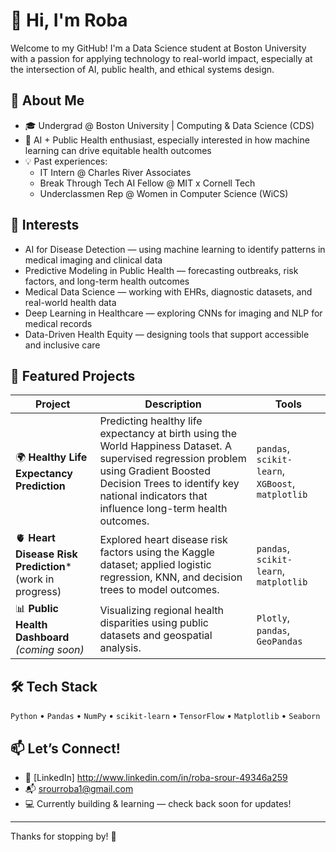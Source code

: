 # 👋 Hi, I'm Roba

Welcome to my GitHub! I'm a Data Science student at Boston University with a passion for applying technology to real-world impact, especially at the intersection of AI, public health, and ethical systems design.

## 🌱 About Me

- 🎓 Undergrad @ Boston University | Computing & Data Science (CDS)
- 🤖 AI + Public Health enthusiast, especially interested in how machine learning can drive equitable health outcomes
- 💡 Past experiences: 
  - IT Intern @ Charles River Associates
  - Break Through Tech AI Fellow @ MIT x Cornell Tech
  - Underclassmen Rep @ Women in Computer Science (WiCS)

## 🧠 Interests

- AI for Disease Detection — using machine learning to identify patterns in medical imaging and clinical data
- Predictive Modeling in Public Health — forecasting outbreaks, risk factors, and long-term health outcomes
- Medical Data Science — working with EHRs, diagnostic datasets, and real-world health data
- Deep Learning in Healthcare — exploring CNNs for imaging and NLP for medical records
- Data-Driven Health Equity — designing tools that support accessible and inclusive care


## 📂 Featured Projects

| Project | Description | Tools |
|--------|-------------|-------|
| 🌍 **Healthy Life Expectancy Prediction** | Predicting healthy life expectancy at birth using the World Happiness Dataset. A supervised regression problem using Gradient Boosted Decision Trees to identify key national indicators that influence long-term health outcomes. | `pandas`, `scikit-learn`, `XGBoost`, `matplotlib` |
| 🫀 **Heart Disease Risk Prediction***(work in progress) | Explored heart disease risk factors using the Kaggle dataset; applied logistic regression, KNN, and decision trees to model outcomes. | `pandas`, `scikit-learn`, `matplotlib` |
| 📊 **Public Health Dashboard** *(coming soon)* | Visualizing regional health disparities using public datasets and geospatial analysis. | `Plotly`, `pandas`, `GeoPandas` |


## 🛠️ Tech Stack

`Python` • `Pandas` • `NumPy` • `scikit-learn` • `TensorFlow` • `Matplotlib` • `Seaborn`

## 📫 Let’s Connect!

- 🔗 [LinkedIn] http://www.linkedin.com/in/roba-srour-49346a259  
- 📬 srourroba1@gmail.com
- 💻 Currently building & learning — check back soon for updates!

---

Thanks for stopping by! 🌱

